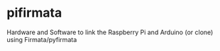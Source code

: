 pifirmata
=========

Hardware and Software to link the Raspberry Pi and Arduino (or clone) using Firmata/pyfirmata
